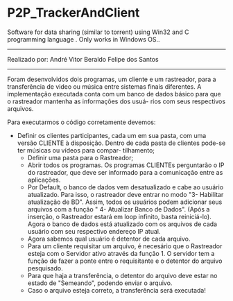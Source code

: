 # P2P_TrackerAndClient
 Software for data sharing (similar to torrent) using Win32 and C programming language . Only works in Windows OS..
 
-------------------------------------------
Realizado por:
	André Vitor Beraldo 
	Felipe dos Santos 

-------------------------------------------

Foram desenvolvidos dois programas, um cliente e um rastreador, para a transferência de video ou 
música entre sistemas finais diferentes.
	A implementação executada conta com um banco de dados
básico para que o rastreador mantenha as informações dos usuá-
rios com seus respectivos arquivos.

Para executarmos o código corretamente devemos:
	
- Definir os clientes participantes, cada um em sua 
pasta, com uma versão CLIENTE à disposição. Dentro de cada
pasta de clientes pode-se ter músicas ou vídeos para compar-
tilhamento;
	- Definir uma pasta para o Rastreador;
	- Abrir todos os programas. Os programas CLIENTEs
perguntarão o IP do rastreador, que deve ser informado para
a comunicação entre as aplicações.
	- Por Default, o banco de dados vem desatualizado e
cabe ao usuário atualizado. Para isso, o rastreador deve entrar 
no modo "3- Habilitar atualização de BD". Assim, todos os 
usuários podem adicionar seus arquivos com a função " 4- Atualizar
Banco de Dados". (Após a inserção, o Rastreador estará em loop
infinito, basta reiniciá-lo). Agora o banco de dados está atualizado
com os arquivos de cada usuário com seu respectivo endereço IP atual.
	- Agora sabemos qual usuário é detentor de cada arquivo.
	- Para um cliente requisitar um arquivo, é necesário que o 
Rastreador esteja com o Servidor ativo através da função 1. O servidor
tem a função de fazer a ponte entre o requisitante e o detentor do
arquivo pesquisado.
	- Para que haja a transferência, o detentor do arquivo deve
estar no estado de "Semeando", podendo enviar o arquivo.
	- Caso o arquivo esteja correto, a transferência será executada!
	
